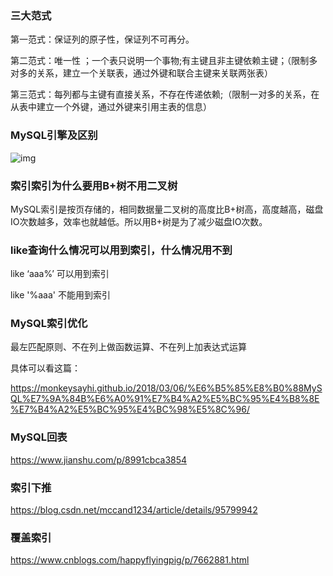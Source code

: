 ### 三大范式

第一范式：保证列的原子性，保证列不可再分。

第二范式：唯一性 ；一个表只说明一个事物;有主键且非主键依赖主键；（限制多对多的关系，建立一个关联表，通过外键和联合主键来关联两张表）

第三范式：每列都与主键有直接关系，不存在传递依赖;（限制一对多的关系，在从表中建立一个外键，通过外键来引用主表的信息）


### MySQL引擎及区别

![img](https://mmbiz.qpic.cn/mmbiz_png/A66lAAJ1DX3KfyIDll94PMiajRtRD2WpKPTTvySUHAeG9dS4GlWOC3CvTXegKLA85R8sJombbn98mLhHN5UbVibQ/640?wx_fmt=png&tp=webp&wxfrom=5&wx_lazy=1&wx_co=1)

### 索引索引为什么要用B+树不用二叉树

MySQL索引是按页存储的，相同数据量二叉树的高度比B+树高，高度越高，磁盘IO次数越多，效率也就越低。所以用B+树是为了减少磁盘IO次数。

### like查询什么情况可以用到索引，什么情况用不到

like ‘aaa%’ 可以用到索引

like '%aaa' 不能用到索引

### MySQL索引优化

最左匹配原则、不在列上做函数运算、不在列上加表达式运算

具体可以看这篇：

https://monkeysayhi.github.io/2018/03/06/%E6%B5%85%E8%B0%88MySQL%E7%9A%84B%E6%A0%91%E7%B4%A2%E5%BC%95%E4%B8%8E%E7%B4%A2%E5%BC%95%E4%BC%98%E5%8C%96/

### MySQL回表

https://www.jianshu.com/p/8991cbca3854

### 索引下推

https://blog.csdn.net/mccand1234/article/details/95799942



### 覆盖索引

https://www.cnblogs.com/happyflyingpig/p/7662881.html
